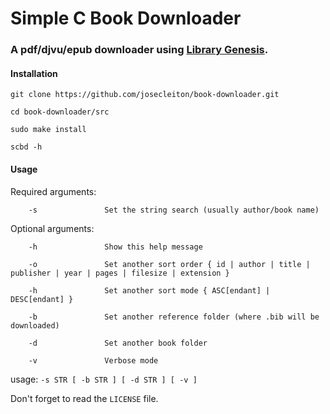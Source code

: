 # Simple C Book Downloader

### A pdf/djvu/epub downloader using [Library Genesis](http://gen.lib.rus.ec/).

#### Installation

`git clone https://github.com/josecleiton/book-downloader.git`

`cd book-downloader/src`

`sudo make install`

`scbd -h`

#### Usage

Required arguments:

        -s               Set the string search (usually author/book name)


Optional arguments:

        -h               Show this help message

        -o               Set another sort order { id | author | title | publisher | year | pages | filesize | extension }

        -h               Set another sort mode { ASC[endant] | DESC[endant] }

        -b               Set another reference folder (where .bib will be downloaded)

        -d               Set another book folder

        -v               Verbose mode

usage: `-s STR [ -b STR ] [ -d STR ] [ -v ]`

Don't forget to read the `LICENSE` file.
